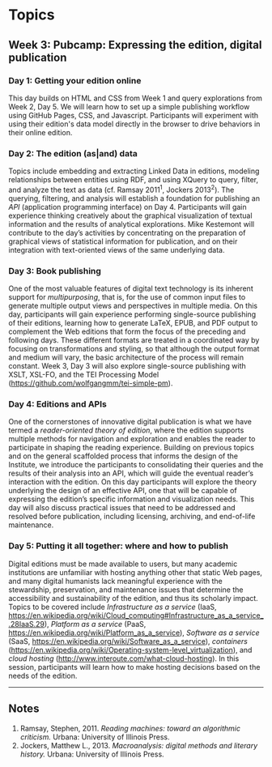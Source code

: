 # Topics

## Week 3: Pubcamp: Expressing the edition, digital publication

### Day 1: Getting your edition online

This day builds on HTML and CSS from Week 1 and query explorations from Week 2, Day 5. We will learn how to set up a simple publishing workflow using GitHub Pages, CSS, and Javascript. Participants will experiment with using their edition's data model directly in the browser to drive behaviors in their online edition.

### Day 2: The edition (as|and) data

Topics include embedding and extracting Linked Data in editions, modeling relationships between entities using RDF, and using XQuery to query, filter, and analyze the text as data (cf. Ramsay 2011<sup>1</sup>, Jockers 2013<sup>2</sup>). The querying, filtering, and analysis will establish a foundation for publishing an _API_ (application programming interface) on Day 4. Participants will gain experience thinking creatively about the graphical visualization of textual information and the results of analytical explorations. Mike Kestemont will contribute to the day’s activities by concentrating on the preparation of graphical views of statistical information for publication, and on their integration with text-oriented views of the same underlying data.

### Day 3: Book publishing

One of the most valuable features of digital text technology is its inherent support for _multipurposing_, that is, for the use of common input files to generate multiple output views and perspectives in multiple media. On this day, participants will gain experience performing single-source publishing of their editions, learning how to generate LaTeX, EPUB, and PDF output to complement the Web editions that form the focus of the preceding and following days. These different formats are treated in a coordinated way by focusing on transformations and styling, so that although the output format and medium will vary, the basic architecture of the process will remain constant. Week 3, Day 3 will also explore single-source publishing with XSLT, XSL-FO, and the TEI Processing Model (<https://github.com/wolfgangmm/tei-simple-pm>).

### Day 4: Editions and APIs

One of the cornerstones of innovative digital publication is what we have termed a _reader-oriented theory of edition_, where the edition supports multiple methods for navigation and exploration and enables the reader to participate in shaping the reading experience. Building on previous topics and on the general scaffolded process that informs the design of the Institute, we introduce the participants to consolidating their queries and the results of their analysis into an API, which will guide the eventual reader’s interaction with the edition. On this day participants will explore the theory underlying the design of an effective API, one that will be capable of expressing the edition’s specific information and visualization needs. This day will also discuss practical issues that need to be addressed and resolved before publication, including licensing, archiving, and end-of-life maintenance.

### Day 5: Putting it all together: where and how to publish

Digital editions must be made available to users, but many academic institutions are unfamiliar with hosting anything other that static Web pages, and many digital humanists lack meaningful experience with the stewardship, preservation, and maintenance issues that determine the accessibility and sustainability of the edition, and thus its scholarly impact. Topics to be covered include _Infrastructure as a service_ (IaaS, <https://en.wikipedia.org/wiki/Cloud_computing#Infrastructure_as_a_service_.28IaaS.29>), _Platform as a service_ (PaaS, <https://en.wikipedia.org/wiki/Platform_as_a_service>), _Software as a service_ (SaaS, <https://en.wikipedia.org/wiki/Software_as_a_service>), _containers_ (<https://en.wikipedia.org/wiki/Operating-system-level_virtualization>), and _cloud hosting_ (<http://www.interoute.com/what-cloud-hosting>). In this session, participants will learn how to make hosting decisions based on the needs of the edition.
____
## Notes

1. Ramsay, Stephen, 2011. _Reading machines: toward an algorithmic criticism._ Urbana: University of Illinois Press.
1. Jockers, Matthew L., 2013. _Macroanalysis: digital methods and literary history._ Urbana: University of Illinois Press.
